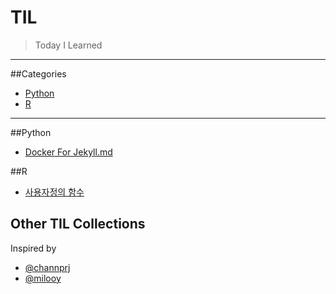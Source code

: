 # TIL
>Today I Learned

---
##Categories
- [Python](#Python)
- [R](#R)

---

##Python
* [Docker For Jekyll.md](docker/docker-for-jekyll.md)

##R
* [사용자정의 함수](R/function.md)

## Other TIL Collections
Inspired by
* [@channprj](https://github.com/channprj/TIL)
* [@milooy](https://github.com/milooy/TIL)
